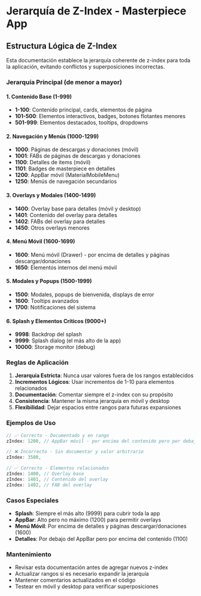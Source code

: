# Jerarquía de Z-Index - Masterpiece App

## Estructura Lógica de Z-Index

Esta documentación establece la jerarquía coherente de z-index para toda la aplicación, evitando conflictos y superposiciones incorrectas.

### Jerarquía Principal (de menor a mayor)

#### 1. Contenido Base (1-999)
- **1-100**: Contenido principal, cards, elementos de página
- **101-500**: Elementos interactivos, badges, botones flotantes menores
- **501-999**: Elementos destacados, tooltips, dropdowns

#### 2. Navegación y Menús (1000-1299)
- **1000**: Páginas de descargas y donaciones (móvil)
- **1001**: FABs de páginas de descargas y donaciones
- **1100**: Detalles de items (móvil)
- **1101**: Badges de masterpiece en detalles
- **1200**: AppBar móvil (MaterialMobileMenu)
- **1250**: Menús de navegación secundarios

#### 3. Overlays y Modales (1400-1499)
- **1400**: Overlay base para detalles (móvil y desktop)
- **1401**: Contenido del overlay para detalles
- **1402**: FABs del overlay para detalles
- **1450**: Otros overlays menores

#### 4. Menú Móvil (1600-1699)
- **1600**: Menú móvil (Drawer) - por encima de detalles y páginas descargar/donaciones
- **1650**: Elementos internos del menú móvil

#### 5. Modales y Popups (1500-1999)
- **1500**: Modales, popups de bienvenida, displays de error
- **1600**: Tooltips avanzados
- **1700**: Notificaciones del sistema

#### 6. Splash y Elementos Críticos (9000+)
- **9998**: Backdrop del splash
- **9999**: Splash dialog (el más alto de la app)
- **10000**: Storage monitor (debug)

### Reglas de Aplicación

1. **Jerarquía Estricta**: Nunca usar valores fuera de los rangos establecidos
2. **Incrementos Lógicos**: Usar incrementos de 1-10 para elementos relacionados
3. **Documentación**: Comentar siempre el z-index con su propósito
4. **Consistencia**: Mantener la misma jerarquía en móvil y desktop
5. **Flexibilidad**: Dejar espacios entre rangos para futuras expansiones

### Ejemplos de Uso

```javascript
// ✅ Correcto - Documentado y en rango
zIndex: 1200, // AppBar móvil - por encima del contenido pero por debajo de overlays

// ❌ Incorrecto - Sin documentar y valor arbitrario
zIndex: 3500,

// ✅ Correcto - Elementos relacionados
zIndex: 1400, // Overlay base
zIndex: 1401, // Contenido del overlay
zIndex: 1402, // FAB del overlay
```

### Casos Especiales

- **Splash**: Siempre el más alto (9999) para cubrir toda la app
- **AppBar**: Alto pero no máximo (1200) para permitir overlays
- **Menú Móvil**: Por encima de detalles y páginas descargar/donaciones (1600)
- **Detalles**: Por debajo del AppBar pero por encima del contenido (1100)

### Mantenimiento

- Revisar esta documentación antes de agregar nuevos z-index
- Actualizar rangos si es necesario expandir la jerarquía
- Mantener comentarios actualizados en el código
- Testear en móvil y desktop para verificar superposiciones 